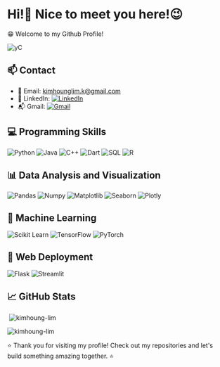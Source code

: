 <h1>Hi!👋 Nice to meet you here!😉</h1>  
😁 Welcome to my Github Profile!   

![yC](https://github.com/KIMHOUNG-LIM/KIMHOUNG-LIM/assets/141208186/dc66f009-fbfa-496d-9bf2-3c286fe1bf93)

## 📫 Contact

- 📧 Email: kimhounglim.k@gmail.com
- 💼 LinkedIn: [![LinkedIn](https://img.shields.io/badge/LinkedIn-Connect-blue?style=flat-square&logo=linkedin&logoColor=white)](https://www.linkedin.com/in/kimhoung-lim-a04218286/)
- 📬 Gmail: [![Gmail](https://img.shields.io/badge/Gmail-Send%20Email-red?style=flat-square&logo=gmail&logoColor=white)](mailto:kimhounglim.k@gmail.com)

## 💻 Programming Skills

![Python](https://img.shields.io/badge/Python-Intermediate-blue?style=flat-square&logo=python&logoColor=white) ![Java](https://img.shields.io/badge/Java-Intermediate-blue?style=flat-square&logo=java&logoColor=white) ![C++](https://img.shields.io/badge/C++-Beginner-brightgreen?style=flat-square&logo=c%2B%2B&logoColor=white) ![Dart](https://img.shields.io/badge/Dart-Beginner-brightgreen?style=flat-square&logo=dart&logoColor=white) ![SQL](https://img.shields.io/badge/SQL-Intermediate-blue?style=flat-square&logo=sqlite&logoColor=white) ![R](https://img.shields.io/badge/R-Beginner-brightgreen?style=flat-square&logo=r&logoColor=white)

## 📊 Data Analysis and Visualization
![Pandas](https://img.shields.io/badge/Pandas-Intermediate-blue?style=flat-square&logo=pandas&logoColor=white) ![Numpy](https://img.shields.io/badge/Numpy-Intermediate-blue?style=flat-square&logo=numpy&logoColor=white) ![Matplotlib](https://img.shields.io/badge/Matplotlib-Intermediate-blue?style=flat-square&logo=matplotlib&logoColor=white) ![Seaborn](https://img.shields.io/badge/Seaborn-Intermediate-blue?style=flat-square&logo=seaborn&logoColor=white) ![Plotly](https://img.shields.io/badge/Plotly-Intermediate-blue?style=flat-square&logo=plotly&logoColor=white)

## 🤖 Machine Learning
![Scikit Learn](https://img.shields.io/badge/Scikit_Learn-Beginner-brightgreen?style=flat-square&logo=scikit-learn&logoColor=white) ![TensorFlow](https://img.shields.io/badge/TensorFlow-Beginner-brightgreen?style=flat-square&logo=tensorflow&logoColor=white) ![PyTorch](https://img.shields.io/badge/PyTorch-Beginner-brightgreen?style=flat-square&logo=pytorch&logoColor=white)

## 🚀 Web Deployment
![Flask](https://img.shields.io/badge/Flask-Beginner-brightgreen?style=flat-square&logo=flask&logoColor=white) ![Streamlit](https://img.shields.io/badge/Streamlit-Intermediate-blue?style=flat-square&logo=streamlit&logoColor=white)

## 📈 GitHub Stats

<p align="left">
</p>

<p>&nbsp;<img align="center" src="https://github-readme-stats.vercel.app/api?username=kimhoung-lim&show_icons=true&locale=en" alt="kimhoung-lim" /></p>

<p><img align="center" src="https://github-readme-streak-stats.herokuapp.com/?user=kimhoung-lim&" alt="kimhoung-lim" /></p>


⭐️ Thank you for visiting my profile! Check out my repositories and let's build something amazing together. ⭐️

